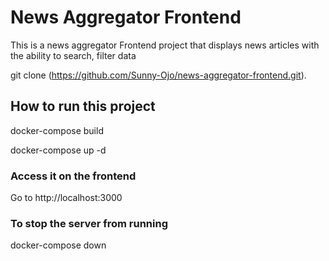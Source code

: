 # News Aggregator Frontend

This is a news aggregator Frontend project that displays news articles with the ability to search, filter data

git clone (https://github.com/Sunny-Ojo/news-aggregator-frontend.git).

## How to run this project

docker-compose build

docker-compose up -d

### Access it on the frontend

Go to http://localhost:3000

### To stop the server from running

docker-compose down
